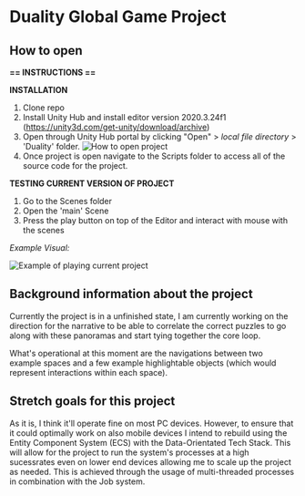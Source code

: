 # Duality Global Game Project

## How to open

**== INSTRUCTIONS ==**

**INSTALLATION**
1) Clone repo
2) Install Unity Hub and install editor version 2020.3.24f1 (https://unity3d.com/get-unity/download/archive)
3) Open through Unity Hub portal by clicking "Open" > *local file directory* > 'Duality' folder.
   ![How to open project](https://media.giphy.com/media/zBUNTGvqp9gz4gyChA/giphy.gif)
4) Once project is open navigate to the Scripts folder to access all of the source code for the project.

**TESTING CURRENT VERSION OF PROJECT**   
1) Go to the Scenes folder
2) Open the 'main' Scene
3) Press the play button on top of the Editor and interact with mouse with the scenes

*Example Visual:*

![Example of playing current project](https://media.giphy.com/media/Caxvp3ekp19lgl6WyH/giphy.gif)


## Background information about the project

Currently the project is in a unfinished state, I am currently working on the direction for the narrative to be able to correlate the correct puzzles to go along with these panoramas and start tying together the core loop. 

What's operational at this moment are the navigations between two example spaces and a few example highlightable objects (which would represent interactions within each space).

## Stretch goals for this project

As it is, I think it'll operate fine on most PC devices. However, to ensure that it could optimally work on also mobile devices I intend to rebuild using the Entity Component System (ECS) with the Data-Orientated Tech Stack. This will allow for the project to run the system's processes at a high sucessrates even on lower end devices allowing me to scale up the project as needed. This is achieved through the usage of multi-threaded processes in combination with the Job system.

